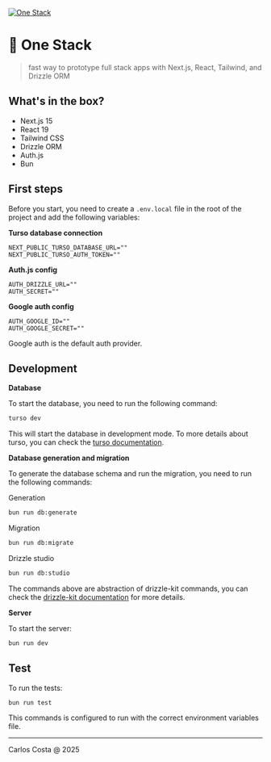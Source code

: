 [![One Stack](https://github.com/carllosnc/one-stack/actions/workflows/bun.yml/badge.svg)](https://github.com/carllosnc/one-stack/actions/workflows/bun.yml)

# 🍎 One Stack

>fast way to prototype full stack apps with Next.js, React, Tailwind, and Drizzle ORM

## What's in the box?

- Next.js 15
- React 19
- Tailwind CSS
- Drizzle ORM
- Auth.js
- Bun

## First steps

Before you start, you need to create a `.env.local` file in the root of the project and add the following variables:

**Turso database connection**
```
NEXT_PUBLIC_TURSO_DATABASE_URL=""
NEXT_PUBLIC_TURSO_AUTH_TOKEN=""
```
**Auth.js config**
```
AUTH_DRIZZLE_URL=""
AUTH_SECRET=""
```
**Google auth config**
```
AUTH_GOOGLE_ID=""
AUTH_GOOGLE_SECRET=""
```

Google auth is the default auth provider.

## Development

**Database**

To start the database, you need to run the following command:

```bash
turso dev
```

This will start the database in development mode. To more details about turso, you can check the [turso documentation](https://docs.turso.tech/introduction).


**Database generation and migration**

To generate the database schema and run the migration, you need to run the following commands:

Generation
```bash
bun run db:generate
```

Migration
```bash
bun run db:migrate
```

Drizzle studio
```bash
bun run db:studio
```

The commands above are abstraction of drizzle-kit commands, you can check the [drizzle-kit documentation](https://orm.drizzle.team/docs/kit-overview) for more details.

**Server**

To start the server:

```bash
bun run dev
```

## Test

To run the tests:

```bash
bun run test
```

This commands is configured to run with the correct environment variables file.

---

Carlos Costa @ 2025
